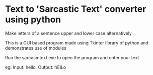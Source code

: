# Text to 'Sarcastic Text' converter using python
Make letters of a sentence upper and lower case alternatively

This is a GUI based program made using Tkinter library of python and demonstrates use of modules

Run the sarcasmtext.exe to open the program and enter your text

eg. Input:  hello, Output: hElLo
